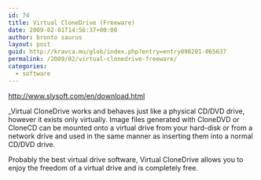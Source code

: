 ```yaml
---
id: 74
title: Virtual CloneDrive (Freeware)
date: 2009-02-01T14:56:37+00:00
author: bronto saurus
layout: post
guid: http://kravca.mu/glob/index.php?entry=entry090201-065637
permalink: /2009/02/virtual-clonedrive-freeware/
categories:
  - software
---
```

<a href="http://www.slysoft.com/en/download.html" target="_blank" >http://www.slysoft.com/en/download.html</a>

_Virtual CloneDrive works and behaves just like a physical CD/DVD drive, however it exists only virtually. Image files generated with CloneDVD or CloneCD can be mounted onto a virtual drive from your hard-disk or from a network drive and used in the same manner as inserting them into a normal CD/DVD drive.</p> 

Probably the best virtual drive software, Virtual CloneDrive allows you to enjoy the freedom of a virtual drive and is completely free. </i>